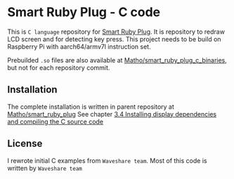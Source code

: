 # Smart Ruby Plug - C code

This is `C language` repository for [Smart Ruby Plug](https://github.com/Matho/smart_ruby_plug). It is repository to redraw LCD screen and for detecting key press.
This project needs to be build on Raspberry Pi with aarch64/armv7l instruction set.  

Prebuilded `.so` files are also available at [Matho/smart_ruby_plug_c_binaries](https://github.com/Matho/smart_ruby_plug_c_binaries), but not for each repository commit. 

## Installation
The complete installation is written in parent repository at [Matho/smart_ruby_plug](https://github.com/Matho/smart_ruby_plug) See chapter [3.4 Installing display dependencies and compiling the C source code](https://github.com/Matho/smart_ruby_plug#34-installing-display-dependencies-and-compiling-the-c-source-code)

## License
I rewrote initial C examples from `Waveshare team`. Most of this code is written by `Waveshare team`
